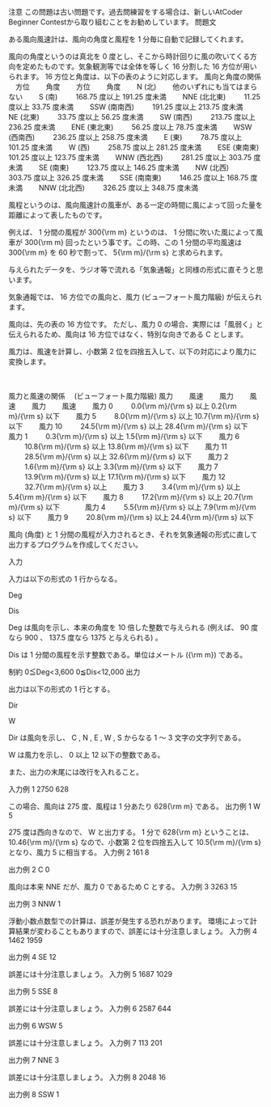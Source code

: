 注意
この問題は古い問題です。過去問練習をする場合は、新しいAtCoder Beginner Contestから取り組むことをお勧めしています。
問題文

ある風向風速計は、風向の角度と風程を 
1
 分毎に自動で記録してくれます。

風向の角度というのは真北を 
0
 度とし、そこから時計回りに風の吹いてくる方向を定めたものです。気象観測等では全体を等しく 
16
 分割した 
16
 方位が用いられます。
16
 方位と角度は、以下の表のように対応します。
 風向と角度の関係
　方位　
　角度　
　方位　
　角度　
　N (北)　
　他のいずれにも当てはまらない　
　S (南)　
　
168.75
 度以上 
191.25
 度未満　
　NNE (北北東)　
　
11.25
 度以上 
33.75
 度未満　
　SSW (南南西)　
　
191.25
 度以上 
213.75
 度未満　
　NE (北東)　
　
33.75
 度以上 
56.25
 度未満　
　SW (南西)　
　
213.75
 度以上 
236.25
 度未満　
　ENE (東北東)　
　
56.25
 度以上 
78.75
 度未満　
　WSW (西南西)　
　
236.25
 度以上 
258.75
 度未満　
　E (東)　
　
78.75
 度以上 
101.25
 度未満　
　W (西)　
　
258.75
 度以上 
281.25
 度未満　
　ESE (東南東)　
　
101.25
 度以上 
123.75
 度未満　
　WNW (西北西)　
　
281.25
 度以上 
303.75
 度未満　
　SE (南東)　
　
123.75
 度以上 
146.25
 度未満　
　NW (北西)　
　
303.75
 度以上 
326.25
 度未満　
　SSE (南南東)　
　
146.25
 度以上 
168.75
 度未満　
　NNW (北北西)　
　
326.25
 度以上 
348.75
 度未満　

風程というのは、風向風速計の風車が、ある一定の時間に風によって回った量を距離によって表したものです。

例えば、
1
 分間の風程が 
300{\\rm m}
 というのは、
1
 分間に吹いた風によって風車が 
300{\\rm m}
 回ったという事です。この時、この 
1
 分間の平均風速は 
300{\\rm m}
 を 
60
 秒で割って、
5{\\rm m}/{\\rm s}
 と求められます。

与えられたデータを、ラジオ等で流れる「気象通報」と同様の形式に直そうと思います。

気象通報では、
16
 方位での風向と、風力 (ビューフォート風力階級) が伝えられます。

風向は、先の表の 
16
 方位です。
ただし、風力 
0
 の場合、実際には「風弱く」と伝えられるため、風向は 
16
 方位ではなく、特別な向きである
C
とします。

風力は、風速を計算し、小数第 
2
 位を四捨五入して、以下の対応により風力に変換します。

　

 風力と風速の関係 　(ビューフォート風力階級)
風力　　
風速　　
風力　　
風速　　
風力　　
風速　　
風力
0
　　
0.0{\\rm m}/{\\rm s}
 以上 
0.2{\\rm m}/{\\rm s}
 以下　　
風力
5
　　
8.0{\\rm m}/{\\rm s}
 以上 
10.7{\\rm m}/{\\rm s}
 以下　　
風力
10
　　
24.5{\\rm m}/{\\rm s}
 以上 
28.4{\\rm m}/{\\rm s}
 以下　　
風力
1
　　
0.3{\\rm m}/{\\rm s}
 以上 
1.5{\\rm m}/{\\rm s}
 以下　　
風力
6
　　
10.8{\\rm m}/{\\rm s}
 以上 
13.8{\\rm m}/{\\rm s}
 以下　　
風力
11
　　
28.5{\\rm m}/{\\rm s}
 以上 
32.6{\\rm m}/{\\rm s}
 以下　　
風力
2
　　
1.6{\\rm m}/{\\rm s}
 以上 
3.3{\\rm m}/{\\rm s}
 以下　　
風力
7
　　
13.9{\\rm m}/{\\rm s}
 以上 
17.1{\\rm m}/{\\rm s}
 以下　　
風力
12
　　
32.7{\\rm m}/{\\rm s}
 以上　　
風力
3
　　
3.4{\\rm m}/{\\rm s}
 以上 
5.4{\\rm m}/{\\rm s}
 以下　　
風力
8
　　
17.2{\\rm m}/{\\rm s}
 以上 
20.7{\\rm m}/{\\rm s}
 以下　　
　
風力
4
　　
5.5{\\rm m}/{\\rm s}
 以上 
7.9{\\rm m}/{\\rm s}
 以下　　
風力
9
　　
20.8{\\rm m}/{\\rm s}
 以上 
24.4{\\rm m}/{\\rm s}
 以下　　
　

風向 (角度) と 
1
 分間の風程が入力されるとき、それを気象通報の形式に直して出力するプログラムを作成してください。

入力

入力は以下の形式の 
1
 行からなる。

Deg
 
Dis


Deg
は風向を示し、本来の角度を 
10
 倍した整数で与えられる (例えば、
90
 度なら 
900
、
137.5
 度なら
1375
と与えられる) 。

Dis
は 
1
 分間の風程を示す整数である。単位はメートル 
({\\rm m})
 である。

制約
0≦Deg<3,600
0≦Dis<12,000
出力

出力は以下の形式の 
1
 行とする。

Dir
 
W


Dir
は風向を示し、
C
, 
N
, 
E
, 
W
, 
S
 からなる 
1
〜
3
 文字の文字列である。

W
は風力を示し、
0
 以上 
12
 以下の整数である。


また、出力の末尾には改行を入れること。

入力例 1
2750 628

この場合、風向は 
275
 度、風程は 
1
 分あたり 
628{\\rm m}
 である。
出力例 1
W 5

275
 度は西向きなので、
W
と出力する。
1
 分で
628{\\rm m}
ということは、
10.46{\\rm m}/{\\rm s}
なので、小数第 
2
 位を四捨五入して
10.5{\\rm m}/{\\rm s}
となり、風力 
5
 に相当する。
入力例 2
161 8

出力例 2
C 0

風向は本来
NNE
だが、風力 
0
 であるため
C
とする。
入力例 3
3263 15

出力例 3
NNW 1

浮動小数点数型での計算は、誤差が発生する恐れがあります。
環境によって計算結果が変わることもありますので、誤差には十分注意しましょう。
入力例 4
1462 1959

出力例 4
SE 12

誤差には十分注意しましょう。
入力例 5
1687 1029

出力例 5
SSE 8

誤差には十分注意しましょう。
入力例 6
2587 644

出力例 6
WSW 5

誤差には十分注意しましょう。
入力例 7
113 201

出力例 7
NNE 3

誤差には十分注意しましょう。
入力例 8
2048 16

出力例 8
SSW 1
